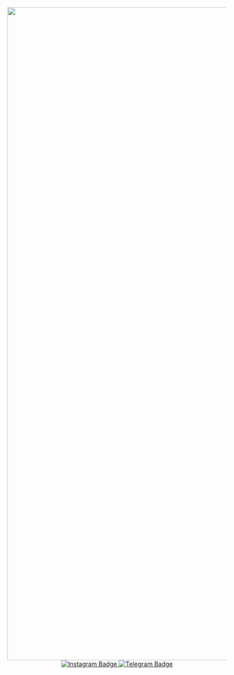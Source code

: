<div id="header" align="center">
  <img src="http://libertyinfinity.com/wp-content/uploads//2021/09/anime-fight.gif" width="1500"/>
</div>
<div id="badges" align="center">
  <a href="https://www.instagram.com/lil.maxec/">
    <img src="https://img.shields.io/badge/Instagram-black?logo=instagram&logoColor=white&style=for-the-badge" alt="Instagram Badge"/>
  </a>
  <a href="https://t.me/lil_maxec/">
    <img src="https://img.shields.io/badge/Telegram-black?logo=Telegram&logoColor=white&style=for-the-badge" alt="Telegram Badge"/>
  </a>
</div>
